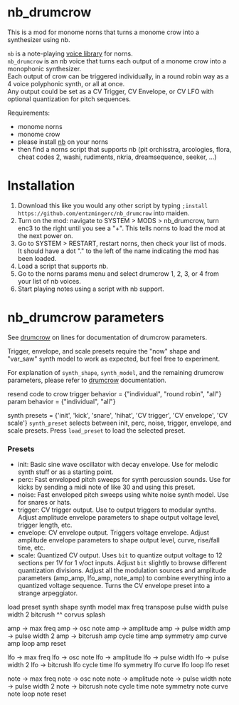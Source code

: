 # nb_drumcrow  
This is a mod for monome norns that turns a monome crow into a synthesizer using nb. 

`nb` is a note-playing [voice library](https://github.com/sixolet/nb) for norns.  
`nb_drumcrow` is an nb voice that turns each output of a monome crow into a monophonic synthesizer.  
Each output of crow can be triggered individually, in a round robin way as a 4 voice polyphonic synth, or all at once.  
Any output could be set as a CV Trigger, CV Envelope, or CV LFO with optional quantization for pitch sequences.

Requirements: 
- monome norns
- monome crow
- please install [nb](https://github.com/sixolet/nb) on your norns
- then find a norns script that supports nb (pit orchisstra, arcologies, flora, cheat codes 2, washi, rudiments, nkria, dreamsequence, seeker, ...)  

# Installation  
1) Download this like you would any other script by typing `;install https://github.com/entzmingerc/nb_drumcrow` into maiden.  
2) Turn on the mod: navigate to SYSTEM > MODS > nb_drumcrow, turn enc3 to the right until you see a "+". This tells norns to load the mod at the next power on.  
3) Go to SYSTEM > RESTART, restart norns, then check your list of mods. It should have a dot "." to the left of the name indicating the mod has been loaded.  
4) Load a script that supports nb.  
5) Go to the norns params menu and select drumcrow 1, 2, 3, or 4 from your list of nb voices.  
6) Start playing notes using a script with nb support.  

# nb_drumcrow parameters
See [drumcrow](https://github.com/entzmingerc/drumcrow) on lines for documentation of drumcrow parameters.  




Trigger, envelope, and scale presets require the "now" shape and "var_saw" synth model to work as expected, but feel free to experiment.  

For explanation of `synth_shape`, `synth_model`, and the remaining drumcrow parameters, please refer to [drumcrow](https://github.com/entzmingerc/drumcrow) documentation.  

resend code to crow
trigger behavior = {"individual", "round robin", "all"}
param behavior = {"individual", "all"}

synth presets = {'init', 'kick', 'snare', 'hihat', 'CV trigger', 'CV envelope', 'CV scale'}
`synth_preset` selects between init, perc, noise, trigger, envelope, and scale presets. Press `load_preset` to load the selected preset.  
### Presets  
- init: Basic sine wave oscillator with decay envelope. Use for melodic synth stuff or as a starting point.  
- perc: Fast enveloped pitch sweeps for synth percussion sounds. Use for kicks by sending a midi note of like 30 and using this preset.  
- noise: Fast enveloped pitch sweeps using white noise synth model. Use for snares or hats.  
- trigger: CV trigger output. Use to output triggers to modular synths. Adjust amplitude envelope parameters to shape output voltage level, trigger length, etc.  
- envelope: CV envelope output. Triggers voltage envelope. Adjust amplitude envelope parameters to shape output level, curve, rise/fall time, etc.  
- scale: Quantized CV output. Uses `bit` to quantize output voltage to 12 sections per 1V for 1 v/oct inputs. Adjust `bit` slightly to browse different quantization divisions. Adjust all the modulation sources and amplitude parameters (amp_amp, lfo_amp, note_amp) to combine everything into a quantized voltage sequence. Turns the CV envelope preset into a strange arpeggiator.

load preset
synth shape
synth model
max freq
transpose
pulse width
pulse width 2
bitcrush
^^ corvus
splash

amp -> max freq
amp -> osc note
amp -> amplitude
amp -> pulse width
amp -> pulse width 2
amp -> bitcrush
amp cycle time
amp symmetry
amp curve
amp loop
amp reset

lfo -> max freq
lfo -> osc note
lfo -> amplitude
lfo -> pulse width
lfo -> pulse width 2
lfo -> bitcrush
lfo cycle time
lfo symmetry
lfo curve
lfo loop
lfo reset

note -> max freq
note -> osc note
note -> amplitude
note -> pulse width
note -> pulse width 2
note -> bitcrush
note cycle time
note symmetry
note curve
note loop
note reset
